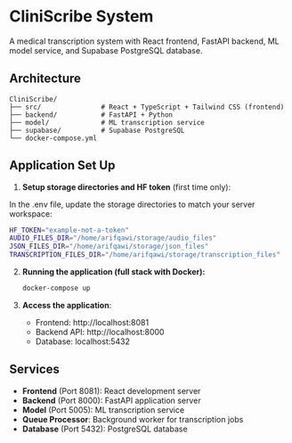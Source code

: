 # CliniScribe System

A medical transcription system with React frontend, FastAPI backend, ML model service, and Supabase PostgreSQL database.

## Architecture

```
CliniScribe/
├── src/               # React + TypeScript + Tailwind CSS (frontend)
├── backend/           # FastAPI + Python
├── model/             # ML transcription service  
├── supabase/          # Supabase PostgreSQL 
└── docker-compose.yml 
```

## Application Set Up

1. **Setup storage directories and HF token** (first time only):

In the .env file, update the storage directories to match your server workspace:

   ```bash
   HF_TOKEN="example-not-a-token"
   AUDIO_FILES_DIR="/home/arifqawi/storage/audio_files"
   JSON_FILES_DIR="/home/arifqawi/storage/json_files"
   TRANSCRIPTION_FILES_DIR="/home/arifqawi/storage/transcription_files"
   ```

2. **Running the application (full stack with Docker):**

      ```bash
   docker-compose up
   ```

3. **Access the application**:
   - Frontend: http://localhost:8081 
   - Backend API: http://localhost:8000
   - Database: localhost:5432

## Services

- **Frontend** (Port 8081): React development server
- **Backend** (Port 8000): FastAPI application server  
- **Model** (Port 5005): ML transcription service
- **Queue Processor**: Background worker for transcription jobs
- **Database** (Port 5432): PostgreSQL database
